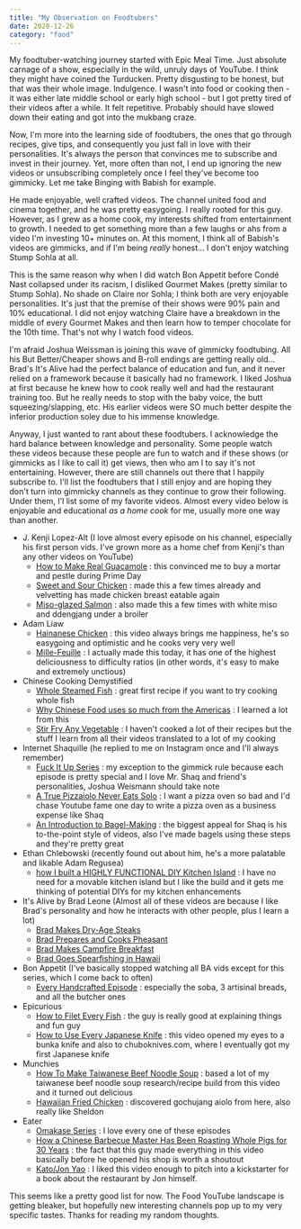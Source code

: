 ```yaml
---
title: "My Observation on Foodtubers"
date: 2020-12-26
category: "food"
---
```


My foodtuber-watching journey started with Epic Meal Time. Just absolute carnage of a show, especially in the wild, unruly days of YouTube. I think they might have coined the Turducken. Pretty disgusting to be honest, but that was their whole image. Indulgence. I wasn't into food or cooking then - it was either late middle school or early high school - but I got pretty tired of their videos after a while. It felt repetitive. Probably should have slowed down their eating and got into the mukbang craze.

Now, I'm more into the learning side of foodtubers, the ones that go through recipes, give tips, and consequently you just fall in love with their personalities. It's always the person that convinces me to subscribe and invest in their journey. Yet, more often than not, I end up ignoring the new videos or unsubscribing completely once I feel they've become too gimmicky. Let me take Binging with Babish for example.

He made enjoyable, well crafted videos. The channel united food and cinema together, and he was pretty easygoing. I really rooted for this guy. However, as I grew as a home cook, my interests shifted from entertainment to growth. I needed to get something more than a few laughs or ahs from a video I'm investing 10+ minutes on. At this moment, I think all of Babish's videos are gimmicks, and if I'm being *really* honest... I don't enjoy watching Stump Sohla at all.

This is the same reason why when I did watch Bon Appetit before Condé Nast collapsed under its racism, I disliked Gourmet Makes (pretty similar to Stump Sohla). No shade on Claire nor Sohla; I think both are very enjoyable personalities. It's just that the premise of their shows were 90% pain and 10% educational. I did not enjoy watching Claire have a breakdown in the middle of every Gourmet Makes and then learn how to temper chocolate for the 10th time. That's not why I watch food videos.

I'm afraid Joshua Weissman is joining this wave of gimmicky foodtubing. All his But Better/Cheaper shows and B-roll endings are getting really old... Brad's It's Alive had the perfect balance of education and fun, and it never relied on a framework because it basically had no framework. I liked Joshua at first because he knew how to cook really well and had the restaurant training too. But he really needs to stop with the baby voice, the butt squeezing/slapping, etc. His earlier videos were SO much better despite the inferior production soley due to his immense knowledge.

Anyway, I just wanted to rant about these foodtubers. I acknowledge the hard balance between knowledge and personality. Some people watch these videos because these people are fun to watch and if these shows (or gimmicks as I like to call it) get views, then who am I to say it's not entertaining. However, there are still channels out there that I happily subscribe to. I'll list the foodtubers that I still enjoy and are hoping they don't turn into gimmicky channels as they continue to grow their following. Under them, I'l list some of my favorite videos. Almost every video below is enjoyable and educational *as a home cook* for me, usually more one way than another.

- J. Kenji Lopez-Alt (I love almost every episode on his channel, especially his first person vids. I've grown more as a home chef from Kenji's than any other videos on YouTube)
    - [How to Make Real Guacamole](https://youtu.be/7KjWFcIi4_8) : this convinced me to buy a mortar and pestle during Prime Day
    - [Sweet and Sour Chicken](https://youtu.be/BNyVPQoCibg) : made this a few times already and velvetting has made chicken breast eatable again
    - [Miso-glazed Salmon](https://youtu.be/51GpBG4iJcA) : also made this a few times with white miso and ddengjang under a broiler
- Adam Liaw
    - [Hainanese Chicken](https://youtu.be/XPA3rn1XImY) : this video always brings me happiness, he's so easygoing and optimistic and he cooks very very well
    - [Mille-Feuille](https://www.youtube.com/watch?v=PPQOTKxj63Y) : I actually made this today, it has one of the highest deliciousness to difficulty ratios (in other words, it's easy to make and extremely unctious)
- Chinese Cooking Demystified
    - [Whole Steamed Fish](https://www.youtube.com/watch?v=dUyw0V7X1tg) : great first recipe if you want to try cooking whole fish
    - [Why Chinese Food uses so much from the Americas](https://www.youtube.com/watch?v=irrRrr1FvmQ) : I learned a lot from this
    - [Stir Fry Any Vegetable](https://www.youtube.com/watch?v=a-Yu8qOAEYQ) : I haven't cooked a lot of their recipes but the stuff I learn from all their videos translated to a lot of my cooking
- Internet Shaquille (he replied to me on Instagram once and I'll always remember)
    - [Fuck It Up Series](https://youtube.com/playlist?list=PLr0nckv6sftk8tx9U3ywSWJ4Y_jRokB2x) : my exception to the gimmick rule because each episode is pretty special and I love Mr. Shaq and friend's personalities, Joshua Weismann should take note
    - [A True Pizzaiolo Never Eats Solo](https://www.youtube.com/watch?v=zGQ71_bjvSw) : I want a pizza oven so bad and I'd chase Youtube fame one day to write a pizza oven as a business expense like Shaq
    - [An Introduction to Bagel-Making](https://www.youtube.com/watch?v=W6B6fGhOm3g) : the biggest appeal for Shaq is his to-the-point style of videos, also I've made bagels using these steps and they're pretty great
- Ethan Chlebowski (recently found out about him, he's a more palatable and likable Adam Regusea)
    - [how I built a HIGHLY FUNCTIONAL DIY Kitchen Island](https://youtu.be/k6m0XH1fV7w) : I have no need for a movable kitchen island but I like the build and it gets me thinking of potential DIYs for my kitchen enhancements
- It's Alive by Brad Leone (Almost all of these videos are because I like Brad's personality and how he interacts with other people, plus I learn a lot)
    - [Brad Makes Dry-Age Steaks](https://youtu.be/RAWvd_9La5c)
    - [Brad Prepares and Cooks Pheasant](https://youtu.be/i80OccEM1Fo)
    - [Brad Makes Campfire Breakfast](https://youtu.be/yyubL84R5Mo)
    - [Brad Goes Spearfishing in Hawaii](https://youtu.be/iXsVKqDXrZE)
- Bon Appetit (I've basically stopped watching all BA vids except for this series, which I come back to often)
    - [Every Handcrafted Episode](https://youtube.com/playlist?list=PLKtIunYVkv_SsxML1CfZLcTDYsUnBewaf) : especially the soba, 3 artisinal breads, and all the butcher ones
- Epicurious
    - [How to Filet Every Fish](https://youtu.be/wcueSXGueJs) : the guy is really good at explaining things and fun guy
    - [How to Use Every Japanese Knife](https://youtu.be/FDNNG9doFe4) : this video opened my eyes to a bunka knife and also to chuboknives.com, where I eventually got my first Japanese knife
- Munchies
    - [How To Make Taiwanese Beef Noodle Soup](https://www.youtube.com/watch?v=IK1m8rnjk2w) : based a lot of my taiwanese beef noodle soup research/recipe build from this video and it turned out delicious
    - [Hawaiian Fried Chicken](https://youtu.be/ek_CUJY-Jmc) : discovered gochujang aiolo from here, also really like Sheldon
- Eater
    - [Omakase Series](https://youtube.com/playlist?list=PLUeEVLHfB5-Qsx-3arUU2tLGzHvsJ_yOB) : I love every one of these episodes
    - [How a Chinese Barbecue Master Has Been Roasting Whole Pigs for 30 Years](https://youtu.be/YsyHUkUuwo8) : the fact that this guy made everything in this video basically before he opened his shop is worth a shoutout
    - [Kato/Jon Yao](https://www.youtube.com/watch?v=NGbFtTYQpus) : I liked this video enough to pitch into a kickstarter for a book about the restaurant by Jon himself.

This seems like a pretty good list for now. The Food YouTube landscape is getting bleaker, but hopefully new interesting channels pop up to my very specific tastes. Thanks for reading my random thoughts. 